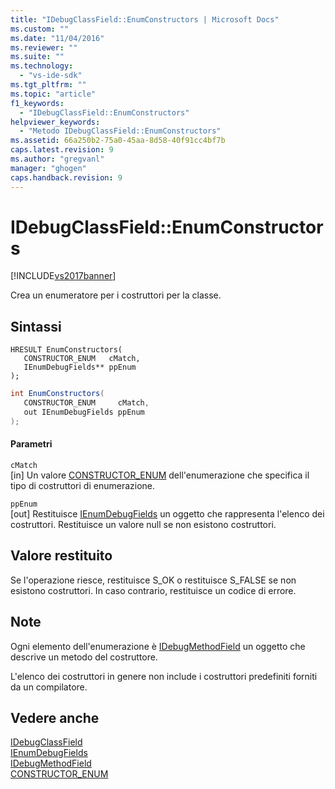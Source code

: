 ```yaml
---
title: "IDebugClassField::EnumConstructors | Microsoft Docs"
ms.custom: ""
ms.date: "11/04/2016"
ms.reviewer: ""
ms.suite: ""
ms.technology: 
  - "vs-ide-sdk"
ms.tgt_pltfrm: ""
ms.topic: "article"
f1_keywords: 
  - "IDebugClassField::EnumConstructors"
helpviewer_keywords: 
  - "Metodo IDebugClassField::EnumConstructors"
ms.assetid: 66a250b2-75a0-45aa-8d58-40f91cc4bf7b
caps.latest.revision: 9
ms.author: "gregvanl"
manager: "ghogen"
caps.handback.revision: 9
---
```

# IDebugClassField::EnumConstructors
[!INCLUDE[vs2017banner](../../../code-quality/includes/vs2017banner.md)]

Crea un enumeratore per i costruttori per la classe.  
  
## Sintassi  
  
```cpp#  
HRESULT EnumConstructors(   
   CONSTRUCTOR_ENUM   cMatch,  
   IEnumDebugFields** ppEnum  
);  
```  
  
```c#  
int EnumConstructors(  
   CONSTRUCTOR_ENUM     cMatch,   
   out IEnumDebugFields ppEnum  
);  
```  
  
#### Parametri  
 `cMatch`  
 \[in\]  Un valore [CONSTRUCTOR\_ENUM](../../../extensibility/debugger/reference/constructor-enum.md) dell'enumerazione che specifica il tipo di costruttori di enumerazione.  
  
 `ppEnum`  
 \[out\]  Restituisce [IEnumDebugFields](../../../extensibility/debugger/reference/ienumdebugfields.md) un oggetto che rappresenta l'elenco dei costruttori.  Restituisce un valore null se non esistono costruttori.  
  
## Valore restituito  
 Se l'operazione riesce, restituisce S\_OK o restituisce S\_FALSE se non esistono costruttori.  In caso contrario, restituisce un codice di errore.  
  
## Note  
 Ogni elemento dell'enumerazione è [IDebugMethodField](../../../extensibility/debugger/reference/idebugmethodfield.md) un oggetto che descrive un metodo del costruttore.  
  
 L'elenco dei costruttori in genere non include i costruttori predefiniti forniti da un compilatore.  
  
## Vedere anche  
 [IDebugClassField](../../../extensibility/debugger/reference/idebugclassfield.md)   
 [IEnumDebugFields](../../../extensibility/debugger/reference/ienumdebugfields.md)   
 [IDebugMethodField](../../../extensibility/debugger/reference/idebugmethodfield.md)   
 [CONSTRUCTOR\_ENUM](../../../extensibility/debugger/reference/constructor-enum.md)